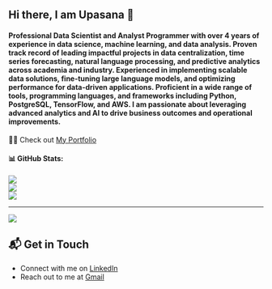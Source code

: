 <!--
**upasana01/upasana01** is a ✨ _special_ ✨ repository because its `README.md` (this file) appears on your GitHub profile.

Here are some ideas to get you started:

- 🔭 I’m currently working on ...
- 🌱 I’m currently learning ...
- 👯 I’m looking to collaborate on ...
- 🤔 I’m looking for help with ...
- 💬 Ask me about ...
- 📫 How to reach me: ...
- 😄 Pronouns: ...
- ⚡ Fun fact: ...
-->

<h2> Hi there, I am Upasana 👋 </h2>
<h4> Professional Data Scientist and Analyst Programmer with over 4 years of experience in data science, machine learning, and data analysis. Proven track record of leading impactful projects in data centralization, time series forecasting, natural language processing, and predictive analytics across academia and industry. Experienced in implementing scalable data solutions, fine-tuning large language models, and optimizing performance for data-driven applications. Proficient in a wide range of tools, programming languages, and frameworks including Python, PostgreSQL, TensorFlow, and AWS. I am passionate about leveraging advanced analytics and AI to drive business outcomes and operational improvements. </h4>

👨‍💻 Check out [My Portfolio](https://upasanachaudhari.netlify.app/)

#### 📊 GitHub Stats:
![](https://github-readme-stats.vercel.app/api?username=upasana01&theme=vue-dark&show_icons=true&hide_border=true&count_private=true)<br/>
![](https://github-readme-streak-stats.herokuapp.com/?user=upasana01&theme=vue-dark&hide_border=false)<br/>
![](https://github-readme-stats.vercel.app/api/top-langs/?username=upasana01&theme=vue-dark&hide_border=false&include_all_commits=true&count_private=true&layout=compact)

---
[![](https://visitcount.itsvg.in/api?id=upasana01&icon=2&color=0)](https://visitcount.itsvg.in)


## 📬 Get in Touch
- Connect with me on [LinkedIn](https://www.linkedin.com/in/upasanachaudhari/)
- Reach out to me at [Gmail](mailto:chaudhariupasana@gmail.com)
